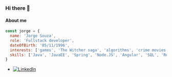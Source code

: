 ### Hi there 👋

#### About me
```javascript
const jorge = {
  name: 'Jorge Souza',
  role: 'Fullstack developer',
  dateOfBirth: '05/11/1996',
  interests: ['games', 'The Witcher saga', 'algorithms', 'crime movies'],
  skills: ['Java', 'JavaEE', 'Spring', 'Node.JS', 'Angular', 'SQL', 'Relational Databases', 'Non Relational Databases', 'REST API', 'Microservices']
}
```
- <a href="https://www.linkedin.com/in/jorge-ricardo-soares-4031aa15a/"><img src="https://img.shields.io/badge/LinkedIn--_.svg?style=social&logo=linkedin" alt="LinkedIn"></a>
